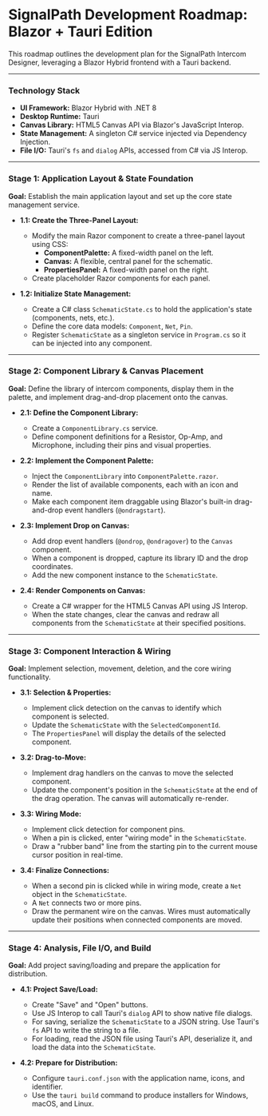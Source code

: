 # SignalPath Development Roadmap: Blazor + Tauri Edition

This roadmap outlines the development plan for the SignalPath Intercom Designer, leveraging a Blazor Hybrid frontend with a Tauri backend.

---

### **Technology Stack**

*   **UI Framework:** Blazor Hybrid with .NET 8
*   **Desktop Runtime:** Tauri
*   **Canvas Library:** HTML5 Canvas API via Blazor's JavaScript Interop.
*   **State Management:** A singleton C# service injected via Dependency Injection.
*   **File I/O:** Tauri's `fs` and `dialog` APIs, accessed from C# via JS Interop.

---

### **Stage 1: Application Layout & State Foundation**

**Goal:** Establish the main application layout and set up the core state management service.

*   **1.1: Create the Three-Panel Layout:**
    *   Modify the main Razor component to create a three-panel layout using CSS:
        *   **ComponentPalette:** A fixed-width panel on the left.
        *   **Canvas:** A flexible, central panel for the schematic.
        *   **PropertiesPanel:** A fixed-width panel on the right.
    *   Create placeholder Razor components for each panel.

*   **1.2: Initialize State Management:**
    *   Create a C# class `SchematicState.cs` to hold the application's state (components, nets, etc.).
    *   Define the core data models: `Component`, `Net`, `Pin`.
    *   Register `SchematicState` as a singleton service in `Program.cs` so it can be injected into any component.

---

### **Stage 2: Component Library & Canvas Placement**

**Goal:** Define the library of intercom components, display them in the palette, and implement drag-and-drop placement onto the canvas.

*   **2.1: Define the Component Library:**
    *   Create a `ComponentLibrary.cs` service.
    *   Define component definitions for a Resistor, Op-Amp, and Microphone, including their pins and visual properties.

*   **2.2: Implement the Component Palette:**
    *   Inject the `ComponentLibrary` into `ComponentPalette.razor`.
    *   Render the list of available components, each with an icon and name.
    *   Make each component item draggable using Blazor's built-in drag-and-drop event handlers (`@ondragstart`).

*   **2.3: Implement Drop on Canvas:**
    *   Add drop event handlers (`@ondrop`, `@ondragover`) to the `Canvas` component.
    *   When a component is dropped, capture its library ID and the drop coordinates.
    *   Add the new component instance to the `SchematicState`.

*   **2.4: Render Components on Canvas:**
    *   Create a C# wrapper for the HTML5 Canvas API using JS Interop.
    *   When the state changes, clear the canvas and redraw all components from the `SchematicState` at their specified positions.

---

### **Stage 3: Component Interaction & Wiring**

**Goal:** Implement selection, movement, deletion, and the core wiring functionality.

*   **3.1: Selection & Properties:**
    *   Implement click detection on the canvas to identify which component is selected.
    *   Update the `SchematicState` with the `SelectedComponentId`.
    *   The `PropertiesPanel` will display the details of the selected component.

*   **3.2: Drag-to-Move:**
    *   Implement drag handlers on the canvas to move the selected component.
    *   Update the component's position in the `SchematicState` at the end of the drag operation. The canvas will automatically re-render.

*   **3.3: Wiring Mode:**
    *   Implement click detection for component pins.
    *   When a pin is clicked, enter "wiring mode" in the `SchematicState`.
    *   Draw a "rubber band" line from the starting pin to the current mouse cursor position in real-time.

*   **3.4: Finalize Connections:**
    *   When a second pin is clicked while in wiring mode, create a `Net` object in the `SchematicState`.
    *   A `Net` connects two or more pins.
    *   Draw the permanent wire on the canvas. Wires must automatically update their positions when connected components are moved.

---

### **Stage 4: Analysis, File I/O, and Build**

**Goal:** Add project saving/loading and prepare the application for distribution.

*   **4.1: Project Save/Load:**
    *   Create "Save" and "Open" buttons.
    *   Use JS Interop to call Tauri's `dialog` API to show native file dialogs.
    *   For saving, serialize the `SchematicState` to a JSON string. Use Tauri's `fs` API to write the string to a file.
    *   For loading, read the JSON file using Tauri's API, deserialize it, and load the data into the `SchematicState`.

*   **4.2: Prepare for Distribution:**
    *   Configure `tauri.conf.json` with the application name, icons, and identifier.
    *   Use the `tauri build` command to produce installers for Windows, macOS, and Linux.